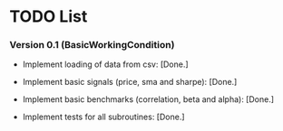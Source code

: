 # TODO List

### Version 0.1 (BasicWorkingCondition)

*   Implement loading of data from csv: [Done.]

*   Implement basic signals (price, sma and sharpe): [Done.]

*   Implement basic benchmarks (correlation, beta and alpha): [Done.]

*   Implement tests for all subroutines: [Done.]
